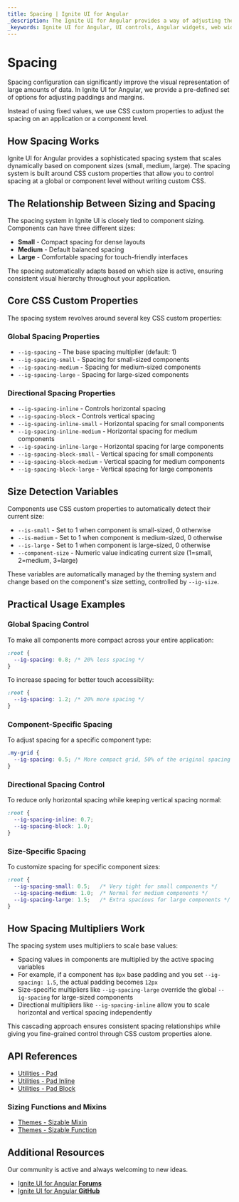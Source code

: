 ```yaml
---
title: Spacing | Ignite UI for Angular 
_description: The Ignite UI for Angular provides a way of adjusting the paddings and margins with ease on application or component level. 
_keywords: Ignite UI for Angular, UI controls, Angular widgets, web widgets, UI widgets, Angular, Native Angular Components Suite, Native Angular Components, Native Angular Controls, Native Angular Components Library, spacing, padding, margin
---
```


# Spacing

Spacing configuration can significantly improve the visual representation of large amounts of data. In Ignite UI for Angular, we provide a pre-defined set of options for adjusting paddings and margins.

Instead of using fixed values, we use CSS custom properties to adjust the spacing on an application or a component level.

## How Spacing Works

Ignite UI for Angular provides a sophisticated spacing system that scales dynamically based on component sizes (small, medium, large). The spacing system is built around CSS custom properties that allow you to control spacing at a global or component level without writing custom CSS.

## The Relationship Between Sizing and Spacing

The spacing system in Ignite UI is closely tied to component sizing. Components can have three different sizes:
- **Small** - Compact spacing for dense layouts
- **Medium** - Default balanced spacing  
- **Large** - Comfortable spacing for touch-friendly interfaces

The spacing automatically adapts based on which size is active, ensuring consistent visual hierarchy throughout your application.

## Core CSS Custom Properties

The spacing system revolves around several key CSS custom properties:

### Global Spacing Properties

- `--ig-spacing` - The base spacing multiplier (default: 1)
- `--ig-spacing-small` - Spacing for small-sized components
- `--ig-spacing-medium` - Spacing for medium-sized components  
- `--ig-spacing-large` - Spacing for large-sized components

### Directional Spacing Properties

- `--ig-spacing-inline` - Controls horizontal spacing
- `--ig-spacing-block` - Controls vertical spacing
- `--ig-spacing-inline-small` - Horizontal spacing for small components
- `--ig-spacing-inline-medium` - Horizontal spacing for medium components
- `--ig-spacing-inline-large` - Horizontal spacing for large components
- `--ig-spacing-block-small` - Vertical spacing for small components
- `--ig-spacing-block-medium` - Vertical spacing for medium components
- `--ig-spacing-block-large` - Vertical spacing for large components

## Size Detection Variables

Components use CSS custom properties to automatically detect their current size:

- `--is-small` - Set to 1 when component is small-sized, 0 otherwise
- `--is-medium` - Set to 1 when component is medium-sized, 0 otherwise  
- `--is-large` - Set to 1 when component is large-sized, 0 otherwise
- `--component-size` - Numeric value indicating current size (1=small, 2=medium, 3=large)

These variables are automatically managed by the theming system and change based on the component's size setting, controlled by `--ig-size`.

## Practical Usage Examples

### Global Spacing Control

To make all components more compact across your entire application:

```css
:root {
  --ig-spacing: 0.8; /* 20% less spacing */
}
```

To increase spacing for better touch accessibility:

```css
:root {
  --ig-spacing: 1.2; /* 20% more spacing */
}
```

### Component-Specific Spacing

To adjust spacing for a specific component type:

```css
.my-grid {
  --ig-spacing: 0.5; /* More compact grid, 50% of the original spacing in all sizes */
}
```

### Directional Spacing Control

To reduce only horizontal spacing while keeping vertical spacing normal:

```css
:root {
  --ig-spacing-inline: 0.7;
  --ig-spacing-block: 1.0;
}
```

### Size-Specific Spacing

To customize spacing for specific component sizes:

```css
:root {
  --ig-spacing-small: 0.5;   /* Very tight for small components */
  --ig-spacing-medium: 1.0;  /* Normal for medium components */
  --ig-spacing-large: 1.5;   /* Extra spacious for large components */
}
```

## How Spacing Multipliers Work

The spacing system uses multipliers to scale base values:

- Spacing values in components are multiplied by the active spacing variables
- For example, if a component has `8px` base padding and you set `--ig-spacing: 1.5`, the actual padding becomes `12px`
- Size-specific multipliers like `--ig-spacing-large` override the global `--ig-spacing` for large-sized components
- Directional multipliers like `--ig-spacing-inline` allow you to scale horizontal and vertical spacing independently

This cascading approach ensures consistent spacing relationships while giving you fine-grained control through CSS custom properties alone.

## API References
* [Utilities - Pad]({environment:sassApiUrl}/utilities#function-pad)
* [Utilities - Pad Inline]({environment:sassApiUrl}/utilities#function-pad-inline)
* [Utilities - Pad Block]({environment:sassApiUrl}/utilities#function-pad-block)

### Sizing Functions and Mixins
* [Themes - Sizable Mixin]({environment:sassApiUrl}/themes#mixin-sizable)
* [Themes - Sizable Function]({environment:sassApiUrl}/themes#function-sizable)

## Additional Resources
<div class="divider--half"></div>

Our community is active and always welcoming to new ideas.

* [Ignite UI for Angular **Forums**](https://www.infragistics.com/community/forums/f/ignite-ui-for-angular)
* [Ignite UI for Angular **GitHub**](https://github.com/IgniteUI/igniteui-angular)
